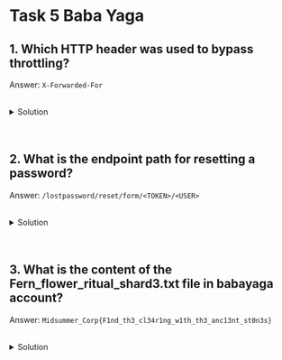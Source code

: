 # Task 5 Baba Yaga

## 1. Which HTTP header was used to bypass throttling?

Answer: `X-Forwarded-For`

<br>

<details>
<summary>Solution</summary>

In description we have answer: `X-Forwarded-For: 127.0.0.1`

</details>

<br>
<br>

## 2. What is the endpoint path for resetting a password?

Answer: `/lostpassword/reset/form/<TOKEN>/<USER> `

<br>

<details>
<summary>Solution</summary>

We must download source zip file. Then let's use regex to search for the path.

<img src="./task_5_b.png" width="700"/>

</details>

<br>
<br>

## 3. What is the content of the Fern_flower_ritual_shard3.txt file in babayaga account?

Answer: `Midsummer_Corp{F1nd_th3_cl34r1ng_w1th_th3_anc13nt_st0n3s}`

<br>

<details>
<summary>Solution</summary>

To get into the Baba Yaga account, we must also set header which is "X-Forwarded-For". I used for that google extension Mod Header.

<img src="./task_5_a.png" width="700"/>


Then we must find `<user>` to the reset url.

<img src="./task_5_c.png" width="700"/>

Token can be whatever you want. When we open link, we will see the reset form.

<img src="./task_5_d.png" width="700"/>

And here we are. We have access to Babayaga account.

</details>
